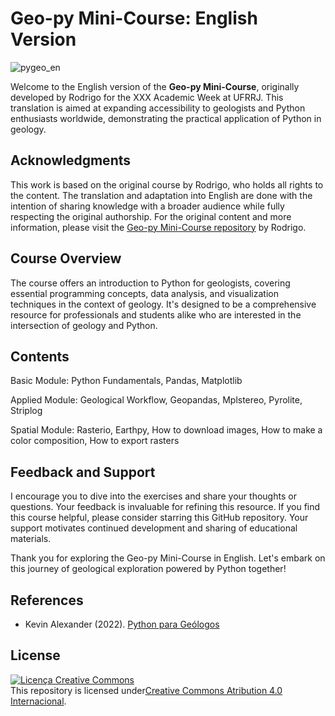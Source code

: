 # Geo-py Mini-Course: English Version

![pygeo_en](https://github.com/rodreras/Geo_py-Minicourse_EnglishVersion/assets/53950449/dc27adbc-8d98-44e2-8743-8784d8687ac6)


Welcome to the English version of the **Geo-py Mini-Course**, originally developed by Rodrigo for the XXX Academic Week at UFRRJ. This translation is aimed at expanding accessibility to geologists and Python enthusiasts worldwide, demonstrating the practical application of Python in geology. 

## Acknowledgments

This work is based on the original course by Rodrigo, who holds all rights to the content. The translation and adaptation into English are done with the intention of sharing knowledge with a broader audience while fully respecting the original authorship. For the original content and more information, please visit the [Geo-py Mini-Course repository](https://github.com/rodreras/geopy_minicurso/tree/main) by Rodrigo.

## Course Overview

The course offers an introduction to Python for geologists, covering essential programming concepts, data analysis, and visualization techniques in the context of geology. It's designed to be a comprehensive resource for professionals and students alike who are interested in the intersection of geology and Python.

## Contents

Basic Module: Python Fundamentals, Pandas, Matplotlib

Applied Module: Geological Workflow, Geopandas, Mplstereo, Pyrolite, Striplog

Spatial Module: Rasterio, Earthpy, How to download images, How to make a color composition, How to export rasters

## Feedback and Support

I encourage you to dive into the exercises and share your thoughts or questions. Your feedback is invaluable for refining this resource. If you find this course helpful, please consider starring this GitHub repository. Your support motivates continued development and sharing of educational materials.

Thank you for exploring the Geo-py Mini-Course in English. Let's embark on this journey of geological exploration powered by Python together!

## References 

- Kevin Alexander (2022). [Python para Geólogos](https://github.com/kevinalexandr19/manual-python-geologia)

## License
 
<a rel="license" href="http://creativecommons.org/licenses/by/4.0/"><img alt="Licença Creative Commons" style="border-width:0" src="https://i.creativecommons.org/l/by/4.0/88x31.png" /></a><br />This repository is licensed under<a rel="license" href="http://creativecommons.org/licenses/by/4.0/">Creative Commons Atribution 4.0 Internacional</a>.
